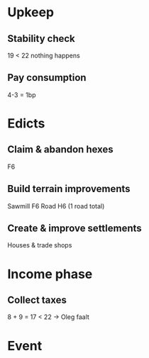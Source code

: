 # Upkeep
## Stability check
19 < 22 nothing happens
## Pay consumption
4-3 = 1bp
# Edicts
## Claim & abandon hexes
F6
## Build terrain improvements
Sawmill F6
Road H6 (1 road total)
## Create & improve settlements
Houses & trade shops
# Income phase
## Collect taxes
8 + 9 = 17 < 22 -> Oleg faalt
# Event
